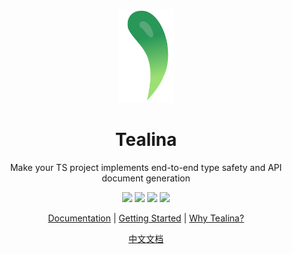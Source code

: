 <p align="center">
<img src="https://github.com/tealina/docs-en/blob/main/docs/public/logov2.svg" height="150">
</p>

<h1 align="center">
Tealina
</h1>
<p align="center">
Make your TS project implements end-to-end type safety and API document generation
</p>

<p align="center">
<a href="https://github.com/tealina/tealina/blob/main/LICENSE"><img src="https://img.shields.io/badge/license-MIT-blue.svg"></a> 
<a href="https://www.npmjs.com/package/tealina"><img src="https://img.shields.io/npm/v/tealina.svg?style=flat&color=289758"></a> 
<a href="https://github.com/tealina/tealina/actions"><img src="https://github.com/tealina/tealina/workflows/CI/badge.svg"></a> 
<a href="https://img.shields.io/badge/PRs-welcome-brightgreen.svg"><img src="https://github.com/tealina/tealina/blob/main/.github/CONTRIBUTING.md"></a> 
</p>

<p align="center">
 <a href="https://tealina.dev">Documentation</a> | <a href="https://tealina.dev/guide/">Getting Started</a> | <a href="https://tealina.dev/why">Why Tealina?</a>
</p>
<p align="center">
<a href="https://cn.tealina.dev">中文文档</a>
</p>

<h4 align="center">

</h4>
<br>
<br>
